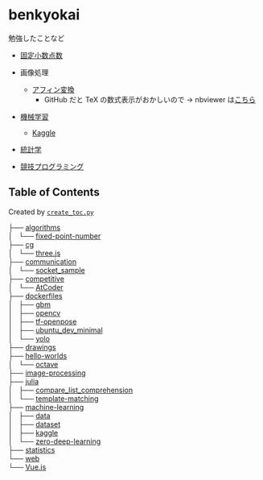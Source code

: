 # benkyokai

勉強したことなど

- [固定小数点数](fixed-point-number)

- 画像処理
	- [アフィン変換](image-processing/affine_transform.ipynb)
		- GitHub だと TeX の数式表示がおかしいので → nbviewer は[こちら](https://nbviewer.jupyter.org/github/pn11/benkyokai/blob/master/image-processing/affine_transform.ipynb)

- [機械学習](machine-learning)
    - [Kaggle](machine-learning/kaggle)
- [統計学](statistics)

- [競技プログラミング](competitive)

## Table of Contents

Created by [`create_toc.py`](create_toc.py)

├── [algorithms](algorithms)  
│   └── [fixed-point-number](algorithms/fixed-point-number)  
├── [cg](cg)  
│   └── [three.js](cg/three.js)  
├── [communication](communication)  
│   └── [socket_sample](communication/socket_sample)  
├── [competitive](competitive)  
│   └── [AtCoder](competitive/AtCoder)  
├── [dockerfiles](dockerfiles)  
│   ├── [gbm](dockerfiles/gbm)  
│   ├── [opencv](dockerfiles/opencv)  
│   ├── [tf-openpose](dockerfiles/tf-openpose)  
│   ├── [ubuntu_dev_minimal](dockerfiles/ubuntu_dev_minimal)  
│   └── [yolo](dockerfiles/yolo)  
├── [drawings](drawings)  
├── [hello-worlds](hello-worlds)  
│   └── [octave](hello-worlds/octave)  
├── [image-processing](image-processing)  
├── [julia](julia)  
│   ├── [compare_list_comprehension](julia/compare_list_comprehension)  
│   └── [template-matching](julia/template-matching)  
├── [machine-learning](machine-learning)  
│   ├── [data](machine-learning/data)  
│   ├── [dataset](machine-learning/dataset)  
│   ├── [kaggle](machine-learning/kaggle)  
│   └── [zero-deep-learning](machine-learning/zero-deep-learning)  
├── [statistics](statistics)  
└── [web](web)  
    └── [Vue.js](web/Vue.js)  
